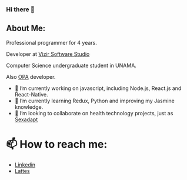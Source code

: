 ### Hi there 👋

## About Me:
Professional programmer for 4 years.

Developer at [Vizir Software Studio](https://github.com/Vizir)

Computer Science undergraduate student in UNAMA.

Also [OPA](https://github.com/Dappis) developer.

- 🔭 I’m currently working on javascript, including Node.js, React.js and React-Native.
- 🌱 I’m currently learning Redux, Python and improving my Jasmine knowledge.
- 👯 I’m looking to collaborate on health technology projects, just as [Sexadapt](https://github.com/sexadapt)

# 📫 How to reach me:
- [Linkedin](https://www.linkedin.com/in/diogofelipe/)
- [Lattes](http://lattes.cnpq.br/6674011441732123)
